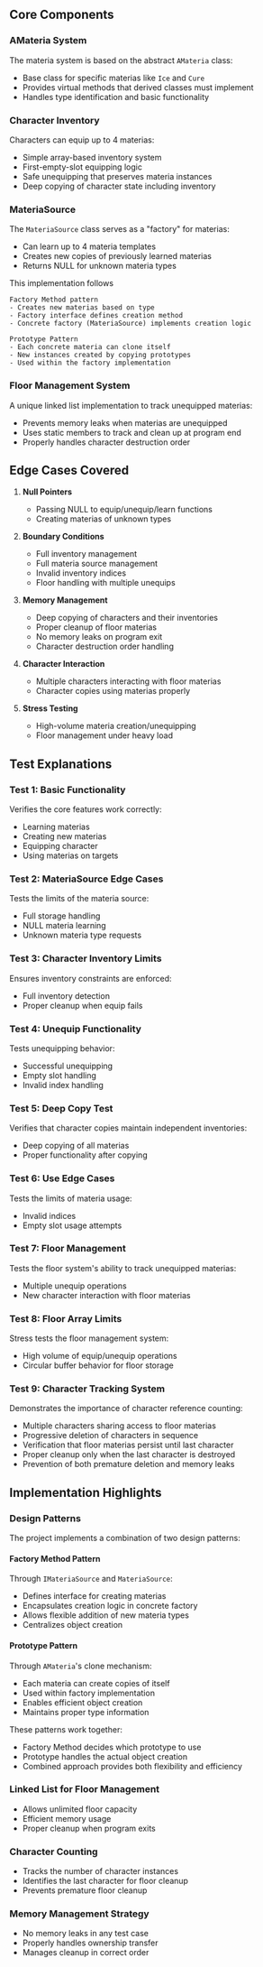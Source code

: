 ## Core Components

### AMateria System

The materia system is based on the abstract `AMateria` class:
- Base class for specific materias like `Ice` and `Cure`
- Provides virtual methods that derived classes must implement
- Handles type identification and basic functionality

### Character Inventory

Characters can equip up to 4 materias:
- Simple array-based inventory system
- First-empty-slot equipping logic
- Safe unequipping that preserves materia instances
- Deep copying of character state including inventory

### MateriaSource

The `MateriaSource` class serves as a "factory" for materias:
- Can learn up to 4 materia templates
- Creates new copies of previously learned materias
- Returns NULL for unknown materia types

This implementation follows
```
Factory Method pattern
- Creates new materias based on type
- Factory interface defines creation method
- Concrete factory (MateriaSource) implements creation logic
```
```
Prototype Pattern
- Each concrete materia can clone itself
- New instances created by copying prototypes
- Used within the factory implementation
```

### Floor Management System

A unique linked list implementation to track unequipped materias:
- Prevents memory leaks when materias are unequipped
- Uses static members to track and clean up at program end
- Properly handles character destruction order

## Edge Cases Covered

1. **Null Pointers**
   - Passing NULL to equip/unequip/learn functions
   - Creating materias of unknown types

2. **Boundary Conditions**
   - Full inventory management
   - Full materia source management
   - Invalid inventory indices
   - Floor handling with multiple unequips

3. **Memory Management**
   - Deep copying of characters and their inventories
   - Proper cleanup of floor materias
   - No memory leaks on program exit
   - Character destruction order handling

4. **Character Interaction**
   - Multiple characters interacting with floor materias
   - Character copies using materias properly

5. **Stress Testing**
   - High-volume materia creation/unequipping
   - Floor management under heavy load

## Test Explanations

### Test 1: Basic Functionality
Verifies the core features work correctly:
- Learning materias
- Creating new materias
- Equipping character
- Using materias on targets

### Test 2: MateriaSource Edge Cases
Tests the limits of the materia source:
- Full storage handling
- NULL materia learning
- Unknown materia type requests

### Test 3: Character Inventory Limits
Ensures inventory constraints are enforced:
- Full inventory detection
- Proper cleanup when equip fails

### Test 4: Unequip Functionality
Tests unequipping behavior:
- Successful unequipping
- Empty slot handling
- Invalid index handling

### Test 5: Deep Copy Test
Verifies that character copies maintain independent inventories:
- Deep copying of all materias
- Proper functionality after copying

### Test 6: Use Edge Cases
Tests the limits of materia usage:
- Invalid indices
- Empty slot usage attempts

### Test 7: Floor Management
Tests the floor system's ability to track unequipped materias:
- Multiple unequip operations
- New character interaction with floor materias

### Test 8: Floor Array Limits
Stress tests the floor management system:
- High volume of equip/unequip operations
- Circular buffer behavior for floor storage

### Test 9: Character Tracking System
Demonstrates the importance of character reference counting:
- Multiple characters sharing access to floor materias
- Progressive deletion of characters in sequence
- Verification that floor materias persist until last character
- Proper cleanup only when the last character is destroyed
- Prevention of both premature deletion and memory leaks

## Implementation Highlights

### Design Patterns
The project implements a combination of two design patterns:

#### Factory Method Pattern
Through `IMateriaSource` and `MateriaSource`:
- Defines interface for creating materias
- Encapsulates creation logic in concrete factory
- Allows flexible addition of new materia types
- Centralizes object creation

#### Prototype Pattern
Through `AMateria`'s clone mechanism:
- Each materia can create copies of itself
- Used within factory implementation
- Enables efficient object creation
- Maintains proper type information

These patterns work together:
- Factory Method decides which prototype to use
- Prototype handles the actual object creation
- Combined approach provides both flexibility and efficiency

### Linked List for Floor Management
- Allows unlimited floor capacity
- Efficient memory usage
- Proper cleanup when program exits

### Character Counting
- Tracks the number of character instances
- Identifies the last character for floor cleanup
- Prevents premature floor cleanup

### Memory Management Strategy
- No memory leaks in any test case
- Properly handles ownership transfer
- Manages cleanup in correct order
